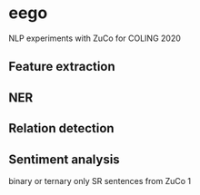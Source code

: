 # eego
NLP experiments with ZuCo for COLING 2020

## Feature extraction

## NER

## Relation detection

## Sentiment analysis

binary or ternary
only SR sentences from ZuCo 1

